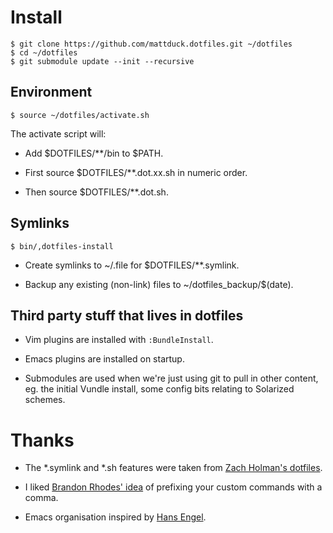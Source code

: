 # Install

    $ git clone https://github.com/mattduck.dotfiles.git ~/dotfiles
    $ cd ~/dotfiles
    $ git submodule update --init --recursive


## Environment

    $ source ~/dotfiles/activate.sh

The activate script will:

- Add $DOTFILES/**/bin to $PATH.

- First source $DOTFILES/**.dot.xx.sh in numeric order.

- Then source $DOTFILES/**.dot.sh.


## Symlinks

    $ bin/,dotfiles-install

- Create symlinks to ~/.file for $DOTFILES/**.symlink.

- Backup any existing (non-link) files to ~/dotfiles_backup/$(date).


## Third party stuff that lives in dotfiles

- Vim plugins are installed with `:BundleInstall`. 

- Emacs plugins are installed on startup.

- Submodules are used when we're just using git to pull in other content,
  eg. the initial Vundle install, some config bits relating to Solarized
  schemes.


# Thanks

- The \*.symlink and \*.sh features were taken from [Zach Holman's
  dotfiles](https://github.com/holman/dotfiles).

- I liked [Brandon Rhodes' idea](https://github.com/brandon-rhodes/homedir) of
  prefixing your custom commands with a comma. 

- Emacs organisation inspired by [Hans Engel](https://github.com/hans/dotfiles).
